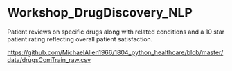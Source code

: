 # Workshop_DrugDiscovery_NLP

Patient reviews on specific drugs along with related conditions and a 10 star patient rating reflecting overall patient satisfaction.

https://github.com/MichaelAllen1966/1804_python_healthcare/blob/master/data/drugsComTrain_raw.csv 
